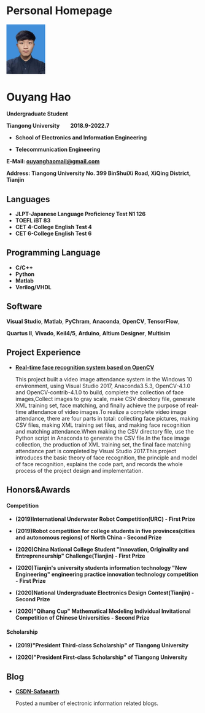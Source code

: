 # Personal Homepage

<img src="/OuyangHao.jpg" width="20%"> 
<h1>Ouyang Hao</h1>

**Undergraduate Student**

**Tiangong University&emsp;&emsp;2018.9-2022.7**

- **School of Electronics and Information Engineering**

- **Telecommunication Engineering**

**E-Mail: ouyanghaomail@gmail.com**

**Address: Tiangong University No. 399 BinShuiXi Road, XiQing District, Tianjin** 



## Languages
- **JLPT-Japanese Language Proficiency Test N1 126**
- **TOEFL iBT 83**
- **CET 4-College English Test 4**
- **CET 6-College English Test 6**

## Programming Language 

- **C/C++** 
- **Python** 
- **Matlab** 
- **Verilog/VHDL**

## Software

**Visual Studio**, **Matlab**, **PyChram**, **Anaconda**, **OpenCV**, **TensorFlow**,

**Quartus II**, **Vivado**, **Keil4/5**, **Arduino**, **Altium Designer**, **Multisim**


## Project Experience

- **[Real-time face recognition system based on OpenCV](https://blog.csdn.net/Insincerity/article/details/105838856)**

  This project built a video image attendance system in the Windows 10 environment, using Visual Studio 2017, Anaconda3.5.3, OpenCV-4.1.0 and OpenCV-contrib-4.1.0 to build, complete the collection of face images,Collect images to gray scale, make CSV directory file, generate XML training set, face matching, and finally achieve the purpose of real-time attendance of video images.To realize a complete video image attendance, there are four parts in total: collecting face pictures, making CSV files, making XML training set files, and making face recognition and matching attendance.When making the CSV directory file, use the Python script in Anaconda to generate the CSV file.In the face image collection, the production of XML training set, the final face matching attendance part is completed by Visual Studio 2017.This project introduces the basic theory of face recognition, the principle and model of face recognition, explains the code part, and records the whole process of the project design and implementation.

## Honors&Awards
#### Competition
- **(2019)International Underwater Robot Competition(URC) - First Prize**

- **(2019)Robot competition for college students in five provinces(cities and autonomous regions) of North China - Second Prize**

- **(2020)China National College Student "Innovation, Originality and Entrepreneurship" Challenge(Tianjin) - First Prize**

- **(2020)Tianjin's university students information technology "New Engineering" engineering practice innovation technology competition - First Prize**

- **(2020)National Undergraduate Electronics Design Contest(Tianjin) - Second Prize**

- **(2020)"Qihang Cup" Mathematical Modeling Individual Invitational Competition of Chinese Universities - Second Prize**

#### Scholarship
- **(2019)"President Third-class Scholarship" of Tiangong University**

- **(2020)"President First-class Scholarship" of Tiangong University**


## Blog
- **[CSDN-Safaearth](https://blog.csdn.net/Insincerity)**

  Posted a number of electronic information related blogs.
